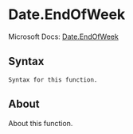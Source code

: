 ---
---

# Date.EndOfWeek

Microsoft Docs: [Date.EndOfWeek](https://docs.microsoft.com/en-us/powerquery-m/date-endofweek)

## Syntax

```powerquery-m
Syntax for this function.
```

## About

About this function.

